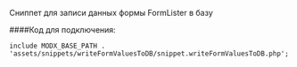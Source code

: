 Сниппет для записи данных формы FormLister в базу

####Код для подключения:

    include MODX_BASE_PATH . 'assets/snippets/writeFormValuesToDB/snippet.writeFormValuesToDB.php';
    

